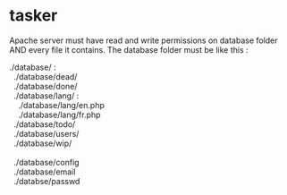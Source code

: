 # tasker

<p>Apache server must have read and write permissions on database folder AND every file it contains.
The database folder must be like this :</p>

<p>./database/ :<br/>
&nbsp;&nbsp;./database/dead/<br/>
&nbsp;&nbsp;./database/done/<br/>
&nbsp;&nbsp;./database/lang/ :<br/>
&nbsp;&nbsp;&nbsp;&nbsp;./database/lang/en.php<br/>
&nbsp;&nbsp;&nbsp;&nbsp;./database/lang/fr.php<br/>
&nbsp;&nbsp;./database/todo/<br/>
&nbsp;&nbsp;./database/users/<br/>
&nbsp;&nbsp;./database/wip/<br/>
<br/>
&nbsp;&nbsp;./database/config<br/>
&nbsp;&nbsp;./database/email<br/>
&nbsp;&nbsp;./databse/passwd</p><br/>

